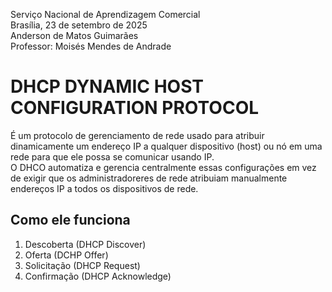 Serviço Nacional de Aprendizagem Comercial  
Brasília, 23 de setembro de 2025  
Anderson de Matos Guimarães  
Professor: Moisés Mendes de Andrade

# DHCP DYNAMIC HOST CONFIGURATION PROTOCOL

É um protocolo de gerenciamento de rede usado para atribuir dinamicamente um endereço IP a qualquer dispositivo (host) ou nó em uma rede para que ele possa se comunicar usando IP.  
O DHCO automatiza e gerencia centralmente essas configurações em vez de exigir que os administradoreres de rede atribuiam manualmente endereços IP a todos os dispositivos de rede.

## Como ele funciona

1. Descoberta (DHCP Discover)
2. Oferta (DCHP Offer)
3. Solicitação (DHCP Request)
4. Confirmação (DHCP Acknowledge)

